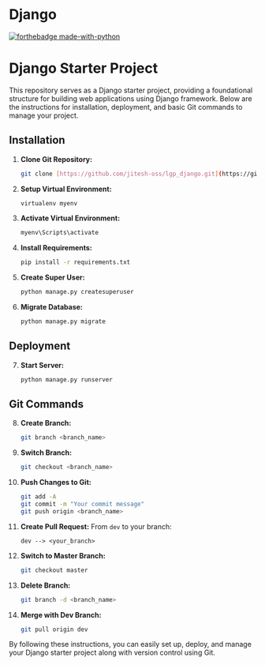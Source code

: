 # Django

[![forthebadge made-with-python](http://ForTheBadge.com/images/badges/made-with-python.svg)](https://www.python.org/)


# Django Starter Project

This repository serves as a Django starter project, providing a foundational structure for building web applications using Django framework. Below are the instructions for installation, deployment, and basic Git commands to manage your project.

## Installation

1. **Clone Git Repository:**
    ```bash
    git clone [https://github.com/jitesh-oss/lgp_django.git](https://github.com/LongShotRanger/DjangoStarterPack.git) .
    ```

2. **Setup Virtual Environment:**
    ```bash
    virtualenv myenv
    ```

3. **Activate Virtual Environment:**
    ```bash
    myenv\Scripts\activate
    ```

4. **Install Requirements:**
    ```bash
    pip install -r requirements.txt
    ```

5. **Create Super User:**
    ```bash
    python manage.py createsuperuser
    ```

6. **Migrate Database:**
    ```bash
    python manage.py migrate
    ```

## Deployment

7. **Start Server:**
    ```bash
    python manage.py runserver
    ```

## Git Commands

8. **Create Branch:**
    ```bash
    git branch <branch_name>
    ```

9. **Switch Branch:**
    ```bash
    git checkout <branch_name>
    ```

10. **Push Changes to Git:**
    ```bash
    git add -A
    git commit -m "Your commit message"
    git push origin <branch_name>
    ```

11. **Create Pull Request:**
    From `dev` to your branch:
    ```
    dev --> <your_branch>
    ```

12. **Switch to Master Branch:**
    ```bash
    git checkout master
    ```

13. **Delete Branch:**
    ```bash
    git branch -d <branch_name>
    ```

14. **Merge with Dev Branch:**
    ```bash
    git pull origin dev
    ```

By following these instructions, you can easily set up, deploy, and manage your Django starter project along with version control using Git.
